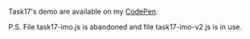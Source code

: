 Task17's demo are available on my [CodePen](http://codepen.io/ShiroImo/pen/qqypyB).

P.S. File task17-imo.js is abandoned and file task17-imo-v2.js is in use.